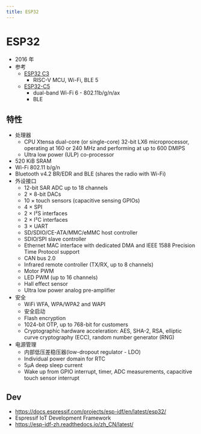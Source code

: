 ```yaml
---
title: ESP32
---
```


# ESP32

- 2016 年
- 参考
  - [ESP32 C3](https://www.espressif.com/en/news/ESP32_C3)
    - RISC-V MCU, Wi-Fi, BLE 5
  - [ESP32-C5](https://www.espressif.com.cn/en/news/ESP32-C5)
    - dual-band Wi-Fi 6 - 802.11b/g/n/ax
    - BLE

## 特性

- 处理器
  - CPU Xtensa dual-core (or single-core) 32-bit LX6 microprocessor, operating at 160 or 240 MHz and performing at up to 600 DMIPS
  - Ultra low power (ULP) co-processor
- 520 KiB SRAM
- Wi-Fi 802.11 b/g/n
- Bluetooth v4.2 BR/EDR and BLE (shares the radio with Wi-Fi)
- 外设接口
  - 12-bit SAR ADC up to 18 channels
  - 2 × 8-bit DACs
  - 10 × touch sensors (capacitive sensing GPIOs)
  - 4 × SPI
  - 2 × I²S interfaces
  - 2 × I²C interfaces
  - 3 × UART
  - SD/SDIO/CE-ATA/MMC/eMMC host controller
  - SDIO/SPI slave controller
  - Ethernet MAC interface with dedicated DMA and IEEE 1588 Precision Time Protocol support
  - CAN bus 2.0
  - Infrared remote controller (TX/RX, up to 8 channels)
  - Motor PWM
  - LED PWM (up to 16 channels)
  - Hall effect sensor
  - Ultra low power analog pre-amplifier
- 安全
  - WiFi WFA, WPA/WPA2 and WAPI
  - 安全启动
  - Flash encryption
  - 1024-bit OTP, up to 768-bit for customers
  - Cryptographic hardware acceleration: AES, SHA-2, RSA, elliptic curve cryptography (ECC), random number generator (RNG)
- 电源管理
  - 内部低压差稳压器(low-dropout regulator - LDO)
  - Individual power domain for RTC
  - 5μA deep sleep current
  - Wake up from GPIO interrupt, timer, ADC measurements, capacitive touch sensor interrupt

## Dev

- https://docs.espressif.com/projects/esp-idf/en/latest/esp32/
- Espressif IoT Development Framework
- https://esp-idf-zh.readthedocs.io/zh_CN/latest/
